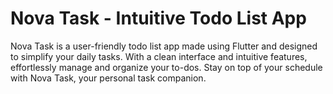 # Nova Task - Intuitive Todo List App

Nova Task is a user-friendly todo list app made using Flutter and designed to simplify your daily tasks. With a clean interface and intuitive features, effortlessly manage and organize your to-dos. Stay on top of your schedule with Nova Task, your personal task companion.
